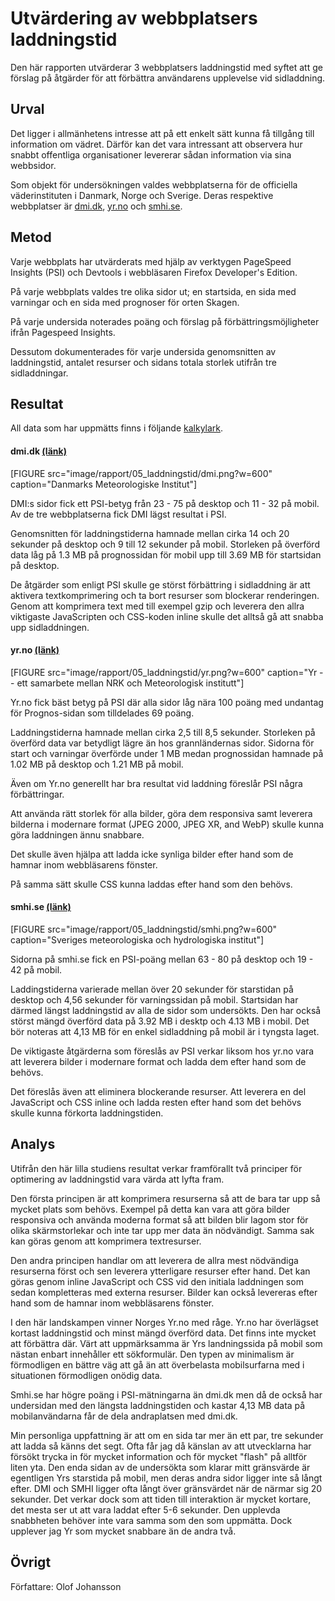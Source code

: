 Utvärdering av webbplatsers laddningstid
=======================
Den här rapporten utvärderar 3 webbplatsers laddningstid med syftet att ge förslag på
åtgärder för att förbättra användarens upplevelse vid sidladdning.

Urval
-----------------------
Det ligger i allmänhetens intresse att på ett enkelt sätt kunna få tillgång till information om vädret. Därför kan det vara intressant att observera
hur snabbt offentliga organisationer levererar sådan information via sina webbsidor.

Som objekt för undersökningen valdes webbplatserna för de officiella väderinstituten i Danmark, Norge och Sverige. Deras respektive webbplatser är
[dmi.dk](https://www.dmi.dk/ "DMI"), [yr.no](https://www.yr.no/ "MI/YR") och
[smhi.se](https://www.smhi.se/ "SMHI").


Metod
-----------------------
Varje webbplats har utvärderats med hjälp av verktygen PageSpeed Insights (PSI) och Devtools i webbläsaren Firefox Developer's Edition.

På varje webbplats  valdes tre olika sidor ut; en startsida, en sida med varningar och en sida med prognoser för orten Skagen.

På varje undersida noterades poäng och förslag på förbättringsmöjligheter ifrån Pagespeed Insights.

Dessutom dokumenterades för varje undersida genomsnitten av laddningstid, antalet resurser och sidans totala storlek utifrån tre sidladdningar.


Resultat
-----------------------
All data som har uppmätts finns i följande [kalkylark](https://docs.google.com/spreadsheets/d/1fUhKWBmcPgLpATRMeWhXeBXSCJLFFrGzrksqX_L3S24/edit?usp=sharing "Data för utvärdering av laddningstid").

#### dmi.dk [(länk)](https://www.dmi.dk/ "DMI")

[FIGURE src="image/rapport/05_laddningstid/dmi.png?w=600" caption="Danmarks Meteorologiske Institut"]

DMI:s sidor fick ett PSI-betyg från 23 - 75 på desktop och 11 - 32 på mobil. Av de tre webbplatserna fick DMI lägst resultat i PSI.

Genomsnitten för laddningstiderna hamnade mellan cirka 14 och 20 sekunder på desktop och 9 till 12 sekunder på mobil. Storleken på överförd data låg på 1.3 MB på prognossidan för mobil upp till 3.69 MB för startsidan på desktop.

De åtgärder som enligt PSI skulle ge störst förbättring i sidladdning är att aktivera textkomprimering och ta bort resurser som blockerar renderingen. Genom att komprimera text med till exempel gzip och leverera den allra viktigaste JavaScripten och CSS-koden inline skulle det alltså gå att snabba upp sidladdningen.


#### yr.no [(länk)](https://www.yr.no/ "MI/YR")

[FIGURE src="image/rapport/05_laddningstid/yr.png?w=600" caption="Yr -- ett samarbete mellan NRK och Meteorologisk institutt"]

Yr.no fick bäst betyg på PSI där alla sidor låg nära 100 poäng med undantag för Prognos-sidan som tilldelades 69 poäng.

Laddningstiderna hamnade mellan cirka 2,5 till 8,5 sekunder. Storleken på överförd data var betydligt lägre än hos grannländernas sidor. Sidorna för start och varningar överförde under 1 MB medan prognossidan hamnade på 1.02 MB på desktop och 1.21 MB på mobil.

Även om Yr.no generellt har bra resultat vid laddning föreslår PSI några förbättringar.

Att använda rätt storlek för alla bilder, göra dem responsiva samt leverera bilderna i modernare format (JPEG 2000, JPEG XR, and WebP) skulle kunna göra laddningen ännu snabbare.

Det skulle även hjälpa att ladda icke synliga bilder efter hand som de hamnar inom webbläsarens fönster.

På samma sätt skulle CSS kunna laddas efter hand som den behövs.


#### smhi.se [(länk)](https://www.smhi.se/ "SMHI")

[FIGURE src="image/rapport/05_laddningstid/smhi.png?w=600" caption="Sveriges meteorologiska och hydrologiska institut"]

Sidorna på smhi.se fick en PSI-poäng mellan 63 - 80 på desktop och 19 - 42 på mobil.

Laddingstiderna varierade mellan över 20 sekunder för starstidan på desktop och 4,56 sekunder för varningssidan på mobil. Startsidan har därmed längst laddningstid av alla de sidor som undersökts. Den har också störst mängd överförd data på 3.92 MB i desktp och 4.13 MB i mobil. Det bör noteras att 4,13 MB för en enkel sidladdning på mobil är i tyngsta laget.

De viktigaste åtgärderna som föreslås av PSI verkar liksom hos yr.no vara att leverera bilder i modernare format och ladda dem efter hand som de behövs.

Det föreslås även att eliminera blockerande resurser. Att leverera en del JavaScript och CSS inline och ladda resten efter hand som det behövs skulle kunna förkorta laddningstiden.


Analys
-----------------------
Utifrån den här lilla studiens resultat verkar framförallt två principer för optimering av laddningstid vara värda att lyfta fram.

Den första principen är att komprimera resurserna så att de bara tar upp så mycket plats som behövs. Exempel på detta kan vara att göra bilder responsiva och använda moderna format så att bilden blir lagom stor för olika skärmstorlekar och inte tar upp mer data än nödvändigt. Samma sak kan göras genom att komprimera textresurser.

Den andra principen handlar om att leverera de allra mest nödvändiga resurserna först och sen leverera ytterligare resurser efter hand. Det kan göras genom inline JavaScript och CSS vid den initiala laddningen som sedan kompletteras med externa resurser. Bilder kan också levereras efter hand som de hamnar inom webbläsarens fönster.

I den här landskampen vinner Norges Yr.no med råge. Yr.no har överlägset kortast laddningstid och minst mängd överförd data. Det finns inte mycket att förbättra där. Värt att uppmärksamma är Yrs landningssida på mobil som nästan enbart innehåller ett sökformulär. Den typen av minimalism är förmodligen en bättre väg att gå än att överbelasta mobilsurfarna med i situationen förmodligen onödig data.

Smhi.se har högre poäng i PSI-mätningarna än dmi.dk men då de också har undersidan med den längsta laddningstiden och kastar 4,13 MB data på mobilanvändarna får de dela andraplatsen med dmi.dk.

Min personliga uppfattning är att om en sida tar mer än ett par, tre sekunder att ladda så känns det segt. Ofta får jag då känslan av att utvecklarna har försökt trycka in för mycket information och för mycket "flash" på alltför liten yta. Den enda sidan av de undersökta som klarar mitt gränsvärde är egentligen Yrs starstida på mobil, men deras andra sidor ligger inte så långt efter. DMI och SMHI ligger ofta långt över gränsvärdet när de närmar sig 20 sekunder. Det verkar dock som att tiden till interaktion är mycket kortare, det mesta ser ut att vara laddat efter 5-6 sekunder. Den upplevda snabbheten behöver inte vara samma som den som uppmätta. Dock upplever jag Yr som mycket snabbare än de andra två.


Övrigt
-----------------------

Författare: Olof Johansson